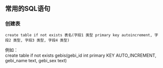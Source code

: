 常用的SQL语句
---

### 创建表  
	create table if not exists 表名(字段1 类型 primary key autoincrement, 字段2 类型, 字段3 类型, 字段4 类型)  
例如：  
	create table if not exists gebis(gebi_id int primary KEY AUTO_INCREMENT, gebi_name text, gebi_sex text)
